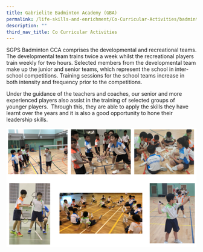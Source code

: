 ```yaml
---
title: Gabrielite Badminton Academy (GBA)
permalink: /life-skills-and-enrichment/Co-Curricular-Activities/badminton/
description: ""
third_nav_title: Co Curricular Activities
---
```



SGPS Badminton CCA comprises the developmental and recreational teams. The developmental team trains twice a week whilst the recreational players train weekly for two hours. Selected members from the developmental team make up the junior and senior teams, which represent the school in inter-school competitions. Training sessions for the school teams increase in both intensity and frequency prior to the competitions.

  

Under the guidance of the teachers and coaches, our senior and more experienced players also assist in the training of selected groups of younger players.  Through this, they are able to apply the skills they have learnt over the years and it is also a good opportunity to hone their leadership skills.

![](/images/badminton.png)